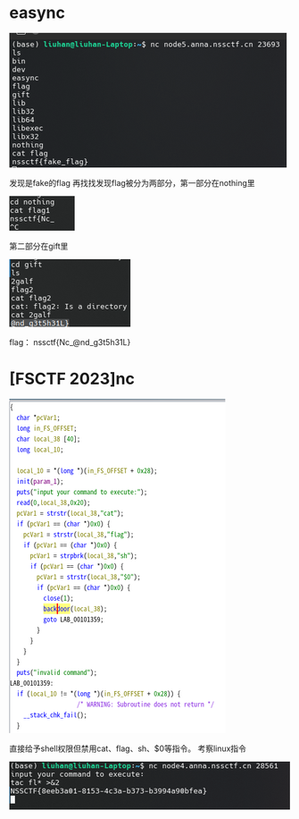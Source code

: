 # easync
![](https://raw.githubusercontent.com/LH864042219/PWN-Obsidian/refs/heads/main/picture/Pasted%20image%2020250116161939.png)

发现是fake的flag
再找找发现flag被分为两部分，第一部分在nothing里

![](https://raw.githubusercontent.com/LH864042219/PWN-Obsidian/refs/heads/main/picture/Pasted%20image%2020250116165946.png)

第二部分在gift里

![](https://raw.githubusercontent.com/LH864042219/PWN-Obsidian/refs/heads/main/picture/Pasted%20image%2020250116170023.png)

flag： nssctf{Nc_@nd_g3t5h31L}

# [FSCTF 2023]nc
![](https://raw.githubusercontent.com/LH864042219/PWN-Obsidian/refs/heads/main/picture/Pasted%20image%2020250116162430.png)

直接给予shell权限但禁用cat、flag、sh、$0等指令。
考察linux指令

![](https://raw.githubusercontent.com/LH864042219/PWN-Obsidian/refs/heads/main/picture/Pasted%20image%2020250116162800.png)
